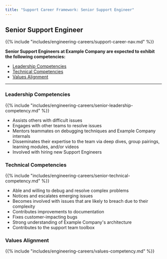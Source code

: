```yaml
---
title: "Support Career Framework: Senior Support Engineer"
---
```


## Senior Support Engineer

 {{% include "includes/engineering-careers/support-career-nav.md" %}}

**Senior Support Engineers at Example Company are expected to exhibit the following competencies:**

- [Leadership Competencies](#leadership-competencies)
- [Technical Competencies](#technical-competencies)
- [Values Alignment](#values-alignment)

---

### Leadership Competencies

{{% include "includes/engineering-careers/senior-leadership-competency.md" %}}

- Assists others with difficult issues
- Engages with other teams to resolve issues
- Mentors teammates on debugging techniques and Example Company internals
- Disseminates their expertise to the team via deep dives, group pairings, learning modules, and/or videos
- Involved with hiring new Support Engineers

### Technical Competencies

{{% include "includes/engineering-careers/senior-technical-competency.md" %}}

- Able and willing to debug and resolve complex problems
- Notices and escalates emerging issues
- Becomes involved with issues that are likely to breach
  due to their complexity
- Contributes improvements to documentation
- Fixes customer-impacting bugs
- Strong understanding of Example Company's architecture
- Contributes to the support team toolbox

### Values Alignment

{{% include "includes/engineering-careers/values-competency.md" %}}
